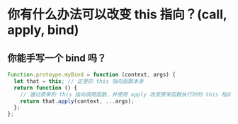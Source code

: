 # 你有什么办法可以改变 this 指向？(call, apply, bind)

## 你能手写一个 bind 吗？

```javascript
Function.protoype.myBind = function (context, args) {
  let that = this; // 这里的 this 指向函数本身
  return function () {
    // 通过原来的 this 指向调用函数，并使用 apply 改变原来函数执行时的 this 指向
    return that.apply(context, ...args);
  };
};
```

